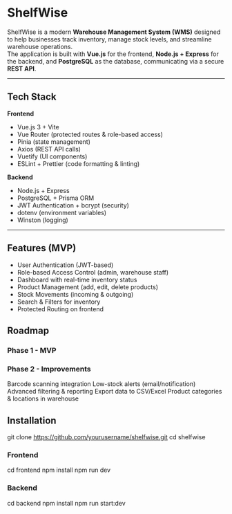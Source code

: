 # ShelfWise

ShelfWise is a modern **Warehouse Management System (WMS)** designed to help businesses track inventory, manage stock levels, and streamline warehouse operations.  
The application is built with **Vue.js** for the frontend, **Node.js + Express** for the backend, and **PostgreSQL** as the database, communicating via a secure **REST API**.

---

## Tech Stack

**Frontend**

- Vue.js 3 + Vite
- Vue Router (protected routes & role-based access)
- Pinia (state management)
- Axios (REST API calls)
- Vuetify (UI components)
- ESLint + Prettier (code formatting & linting)

**Backend**

- Node.js + Express
- PostgreSQL + Prisma ORM
- JWT Authentication + bcrypt (security)
- dotenv (environment variables)
- Winston (logging)

---

## Features (MVP)

- User Authentication (JWT-based)
- Role-based Access Control (admin, warehouse staff)
- Dashboard with real-time inventory status
- Product Management (add, edit, delete products)
- Stock Movements (incoming & outgoing)
- Search & Filters for inventory
- Protected Routing on frontend

## Roadmap

### Phase 1 - MVP

### Phase 2 - Improvements

Barcode scanning integration
Low-stock alerts (email/notification)
Advanced filtering & reporting
Export data to CSV/Excel
Product categories & locations in warehouse

## Installation

git clone https://github.com/yourusername/shelfwise.git
cd shelfwise

### Frontend

cd frontend
npm install
npm run dev

### Backend

cd backend
npm install
npm run start:dev
